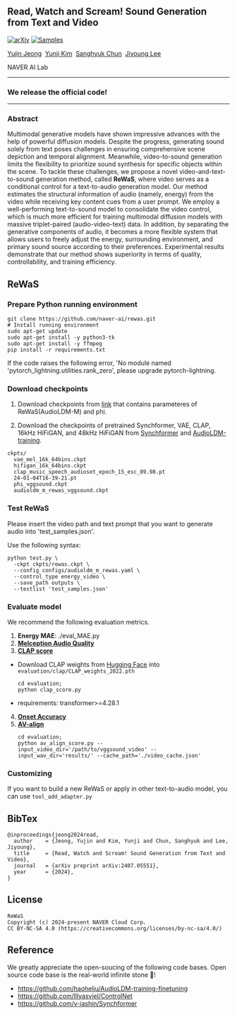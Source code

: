 ## Read, Watch and Scream! Sound Generation from Text and Video

[![arXiv](https://img.shields.io/badge/arXiv%20papr-2312.01998-b31b1b.svg)](https://arxiv.org/abs/2407.05551)
[![Samples](https://img.shields.io/badge/Demo-Link-blue.svg)](https://naver-ai.github.io/rewas/)


[Yujin Jeong](https://eugene6923.github.io/)&nbsp; [Yunji Kim](https://github.com/YunjiKim)&nbsp; [Sanghyuk Chun](https://sanghyukchun.github.io/home/)&nbsp; [Jiyoung Lee](https://lee-jiyoung.github.io/)

NAVER AI Lab

--- 

### We release the official code!

---

### Abstract


Multimodal generative models have shown impressive advances with the help of powerful diffusion models.
Despite the progress, generating sound solely from text poses challenges in ensuring comprehensive scene depiction and temporal alignment.
Meanwhile, video-to-sound generation limits the flexibility to prioritize sound synthesis for specific objects within the scene.
To tackle these challenges, we propose a novel video-and-text-to-sound generation method, called **ReWaS**, where video serves as a conditional control for a text-to-audio generation model.
Our method estimates the structural information of audio (namely, energy) from the video while receiving key content cues from a user prompt.
We employ a well-performing text-to-sound model to consolidate the video control, which is much more efficient for training multimodal diffusion models with massive triplet-paired (audio-video-text) data.
In addition, by separating the generative components of audio, it becomes a more flexible system that allows users to freely adjust the energy, surrounding environment, and primary sound source according to their preferences.
Experimental results demonstrate that our method shows superiority in terms of quality, controllability, and training efficiency.




## ReWaS

### Prepare Python running environment

```shell 
git clone https://github.com/naver-ai/rewas.git
# Install running environment
sudo apt-get update
sudo apt-get install -y python3-tk
sudo apt-get install -y ffmpeg
pip install -r requirements.txt
```

If the code raises the following error, 'No module named 'pytorch_lightning.utilities.rank_zero', please upgrade pytorch-lightning.

### Download checkpoints

1. Download checkpoints from [link](https://huggingface.co/lee-j/ReWaS/tree/main) that contains parameteres of ReWaS(AudioLDM-M) and phi.

2. Download the checkpoints of pretrained Synchformer, VAE, CLAP, 16kHz HiFiGAN, and 48kHz HiFiGAN from [Synchformer](https://github.com/v-iashin/Synchformer?tab=readme-ov-file#audio-visual-synchronization-models) and [AudioLDM-training](https://github.com/haoheliu/AudioLDM-training-finetuning?tab=readme-ov-file#download-checkpoints-and-dataset).


```shell
ckpts/
  vae_mel_16k_64bins.ckpt
  hifigan_16k_64bins.ckpt
  clap_music_speech_audioset_epoch_15_esc_89.98.pt
  24-01-04T16-39-21.pt
  phi_vggsound.ckpt
  audioldm_m_rewas_vggsound.ckpt
```

### Test ReWaS
Please insert the video path and text prompt that you want to generate audio into 'test_samples.json'.

Use the following syntax:

```shell
python test.py \
  -ckpt ckpts/rewas.ckpt \
  --config configs/audioldm_m_rewas.yaml \
  --control_type energy_video \
  --save_path outputs \
  --testlist 'test_samples.json'
```

### Evaluate model

We recommend the following evaluation metrics.

1. **Energy MAE**: ./eval_MAE.py
2. [**Melception Audio Quality**](https://github.com/v-iashin/SpecVQGAN/blob/main/evaluate.py)
3. [**CLAP score**](https://github.com/Text-to-Audio/Make-An-Audio/tree/main/wav_evaluation) 
- Download CLAP weights from [Hugging Face](https://huggingface.co/microsoft/msclap/blob/main/CLAP_weights_2022.pth) into `evaluation/clap/CLAP_weights_2022.pth`
  ```shell 
  cd evaluation;
  python clap_score.py
  ```
- requirements: transformer>=4.28.1

4. [**Onset Accuracy**](https://github.com/XYPB/CondFoleyGen/blob/main/predict_onset.py)
5. [**AV-align**](https://github.com/guyyariv/TempoTokens/blob/master/av_align.py)
    ```shell
    cd evaluation;
    python av_align_score.py --input_video_dir='/path/to/vggsound_video' --input_wav_dir='results/' --cache_path='./video_cache.json'
    ```

### Customizing
If you want to build a new ReWaS or apply in other text-to-audio model, you can use `tool_add_adapter.py`


## BibTex

```
@inproceedings{jeong2024read,
  author    = {Jeong, Yujin and Kim, Yunji and Chun, Sanghyuk and Lee, Jiyoung},
  title     = {Read, Watch and Scream! Sound Generation from Text and Video},
  journal   = {arXiv preprint arXiv:2407.05551},
  year      = {2024},
}
```

## License
```
ReWaS
Copyright (c) 2024-present NAVER Cloud Corp.
CC BY-NC-SA 4.0 (https://creativecommons.org/licenses/by-nc-sa/4.0/)
```

## Reference
We greatly appreciate the open-soucing of the following code bases. Open source code base is the real-world infinite stone 💎!
- https://github.com/haoheliu/AudioLDM-training-finetuning
- https://github.com/lllyasviel/ControlNet
- https://github.com/v-iashin/Synchformer

